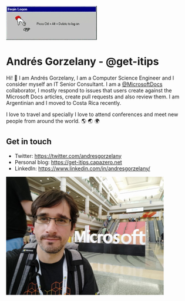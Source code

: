 ![NT LOGON](https://github.com/get-itips/get-itips/blob/master/media/nt_logon.gif)

# Andrés Gorzelany - @get-itips

Hi! :wave: I am Andrés Gorzelany, I am a Computer Science Engineer and I consider myself an IT Senior Consultant.
I am a [@MicrosoftDocs](https://github.com/MicrosoftDocs/) collaborator, I mostly respond to issues that users create against the Microsoft Docs articles, create pull requests and also review them.
I am Argentinian and I moved to Costa Rica  recently.

I love to travel and specially I love to attend conferences and meet new people from around the world. :earth_americas: :earth_asia: :earth_africa:

## Get in touch
- Twitter: https://twitter.com/andresgorzelany
- Personal blog: https://get-itips.capazero.net
- LinkedIn: https://www.linkedin.com/in/andresgorzelany/


![Me at Ignite 2019](https://github.com/get-itips/get-itips/blob/master/media/AGatIgnite2019MsSign.jpg)